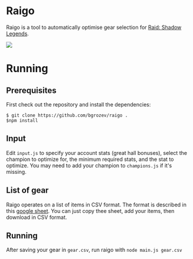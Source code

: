 # Raigo
Raigo is a tool to automatically optimise gear selection for [Raid: Shadow
Legends](https://plarium.com/en/mobile-games/raid-shadow-legends/).

<img src="https://raw.githubusercontent.com/bgrozev/raigo/master/raigo.png">

# Running
## Prerequisites
First check out the repository and install the dependencies:
```
$ git clone https://github.com/bgrozev/raigo .
$npm install
```

## Input
Edit `input.js` to specify your account stats (great hall bonuses), select 
the champion to optimize for, the minimum required stats, and the stat to optimize.
You may need to add your champion to `champions.js` if it's missing.

## List of gear
Raigo operates on a list of items in CSV format. The format is described in
this [google sheet](https://docs.google.com/spreadsheets/d/14LJ_YrleIoahbuDJmIcTylUEosv-MF0mgQwMuZVTwdo).
You can just copy thee sheet, add your items, then download in CSV format.

## Running
After saving your gear in `gear.csv`, run raigo with `node main.js gear.csv` 

